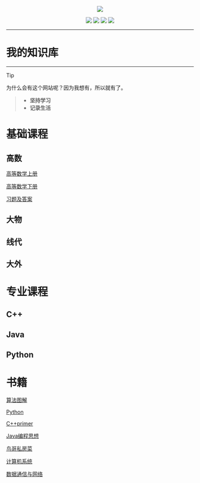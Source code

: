 <p align="center">
    <a href="https://sttez.github.io/" target="_blank">
        <img src="https://s1.328888.xyz/2022/03/27/JAgFt.jpg" width=""/>
    </a>
</p>
<p align="center">
  <a href="https://github.com/sttez/sttez.github.io" target="_blank"><img src="https://img.shields.io/badge/Github-knowledge-red.svg"></a>
  <a href="https://gitee.com/hellohehe1/hellohehe" target="_blank"><img src="https://img.shields.io/badge/Gitee-knowledge-blue.svg"></a>
  <a href="https://space.bilibili.com/289983710" target="_blank"><img src="https://img.shields.io/badge/bilibili-哔哩哔哩-critical"></a>
  <a href="https://hellohehe1.gitee.io" target="_blank"><img src="https://img.shields.io/badge/Gitee-博客-blue.svg"></a>
</p>



---

# **我的知识库**

---

> [!TIP]
> 为什么会有这个网站呢？因为我想有，所以就有了。  

>  - **坚持学习**
>  - **记录生活**


# 基础课程

## 高数

[高等数学上册](https://pan.baidu.com/s/1waj9LGsDVAflwD96LhRJWw?pwd=1010)

[高等数学下册](https://pan.baidu.com/s/1l0xjJOAWqmiNpdc7HVS2rQ?pwd=1010)





[习题及答案](http://mp.weixin.qq.com/s?__biz=MzI2OTE2NzczNQ==&mid=2649998793&idx=2&sn=65cd9eedab6409c5a86e2110a6bd9dab&chksm=f2e318d1c59491c75bebe4ff35f00efe4d072d867adc28e8f35e0bf2fb9ba3cf6609c35aafcd&mpshare=1&scene=23&srcid=1111EniCXoS2colnFeHysV3X&sharer_sharetime=1636599723262&sharer_shareid=e5697d582d6f8c3f8ba2481d6d69613a#rd "习题及答案")

## 大物

## 线代

## 大外


# 专业课程

## C++

## Java

## Python

# 书籍

[算法图解](https://pan.baidu.com/s/1OAoG9Sgy9f0jz7F7pVCkLA?pwd=1010  "算法图解")

[Python](https://pan.baidu.com/s/1ZsNLleliMv73DseM_gfXyA?pwd=1010)

[C++primer](https://pan.baidu.com/s/1sYg6UDaVYgBrlWxWRgpsvA?pwd=1010)

[Java编程思想](https://pan.baidu.com/s/1SX011pSTgU6pJUtaZjfArQ?pwd=1010)

[鸟哥私房菜](https://pan.baidu.com/s/16bRZuBmgD8uxb3zpwd4DKA?pwd=1010)

[计算机系统](https://pan.baidu.com/s/18X9Qcnsx6yqLSRm16AuJYA?pwd=1010)

[数据通信与网络](https://www.aliyundrive.com/s/9kVTxgBT67o)
